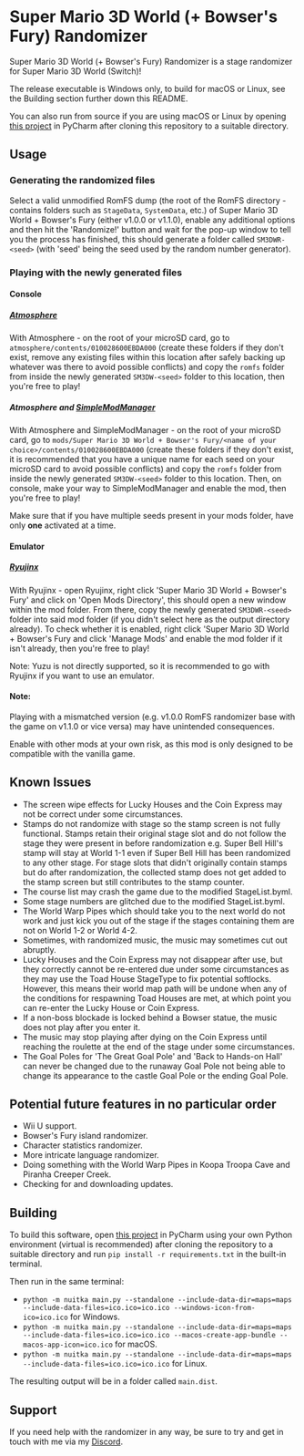 # Super Mario 3D World (+ Bowser's Fury) Randomizer

Super Mario 3D World (+ Bowser's Fury) Randomizer is a stage randomizer for Super Mario 3D World (Switch)!

The release executable is Windows only, to build for macOS or Linux, see the Building section further down this README.

You can also run from source if you are using macOS or Linux by opening [this project](https://github.com/Skipper93653/SM3DW-BF-Randomizer) in PyCharm after cloning this repository to a suitable directory.

## Usage

### Generating the randomized files

Select a valid unmodified RomFS dump (the root of the RomFS directory - contains folders such as `StageData`, `SystemData`, etc.) of Super Mario 3D World + Bowser's Fury (either v1.0.0 or v1.1.0), enable any additional options and then hit the 'Randomize!' button and wait for the pop-up window to tell you the process has finished, this should generate a folder called `SM3DWR-<seed>` (with 'seed' being the seed used by the random number generator).

### Playing with the newly generated files

#### Console

##### [Atmosphere](https://github.com/Atmosphere-NX/Atmosphere)

With Atmosphere - on the root of your microSD card, go to `atmosphere/contents/010028600EBDA000` (create these folders if they don't exist, remove any existing files within this location after safely backing up whatever was there to avoid possible conflicts) and copy the `romfs` folder from inside the newly generated `SM3DW-<seed>` folder to this location, then you're free to play!

##### Atmosphere and [SimpleModManager](https://github.com/nadrino/SimpleModManager)

With Atmosphere and SimpleModManager - on the root of your microSD card, go to `mods/Super Mario 3D World + Bowser's Fury/<name of your choice>/contents/010028600EBDA000` (create these folders if they don't exist, it is recommended that you have a unique name for each seed on your microSD card to avoid possible conflicts) and copy the `romfs` folder from inside the newly generated `SM3DW-<seed>` folder to this location. Then, on console, make your way to SimpleModManager and enable the mod, then you're free to play!

Make sure that if you have multiple seeds present in your mods folder, have only **one** activated at a time.

#### Emulator

##### [Ryujinx](https://ryujinx.org)

With Ryujinx - open Ryujinx, right click 'Super Mario 3D World + Bowser's Fury' and click on 'Open Mods Directory', this should open a new window within the mod folder. From there, copy the newly generated `SM3DWR-<seed>` folder into said mod folder (if you didn't select here as the output directory already). To check whether it is enabled, right click 'Super Mario 3D World + Bowser's Fury and click 'Manage Mods' and enable the mod folder if it isn't already, then you're free to play!

Note: Yuzu is not directly supported, so it is recommended to go with Ryujinx if you want to use an emulator.

#### Note:

Playing with a mismatched version (e.g. v1.0.0 RomFS randomizer base with the game on v1.1.0 or vice versa) may have unintended consequences.

Enable with other mods at your own risk, as this mod is only designed to be compatible with the vanilla game.

## Known Issues

* The screen wipe effects for Lucky Houses and the Coin Express may not be correct under some circumstances.
* Stamps do not randomize with stage so the stamp screen is not fully functional. Stamps retain their original stage slot and do not follow the stage they were present in before randomization e.g. Super Bell Hill's stamp will stay at World 1-1 even if Super Bell Hill has been randomized to any other stage. For stage slots that didn't originally contain stamps but do after randomization, the collected stamp does not get added to the stamp screen but still contributes to the stamp counter.
* The course list may crash the game due to the modified StageList.byml.
* Some stage numbers are glitched due to the modified StageList.byml.
* The World Warp Pipes which should take you to the next world do not work and just kick you out of the stage if the stages containing them are not on World 1-2 or World 4-2.
* Sometimes, with randomized music, the music may sometimes cut out abruptly.
* Lucky Houses and the Coin Express may not disappear after use, but they correctly cannot be re-entered due under some circumstances as they may use the Toad House StageType to fix potential softlocks. However, this means their world map path will be undone when any of the conditions for respawning Toad Houses are met, at which point you can re-enter the Lucky House or Coin Express.
* If a non-boss blockade is locked behind a Bowser statue, the music does not play after you enter it.
* The music may stop playing after dying on the Coin Express until reaching the roulette at the end of the stage under some circumstances.
* The Goal Poles for 'The Great Goal Pole' and 'Back to Hands-on Hall' can never be changed due to the runaway Goal Pole not being able to change its appearance to the castle Goal Pole or the ending Goal Pole.

## Potential future features in no particular order

* Wii U support.
* Bowser's Fury island randomizer.
* Character statistics randomizer.
* More intricate language randomizer.
* Doing something with the World Warp Pipes in Koopa Troopa Cave and Piranha Creeper Creek.
* Checking for and downloading updates.

## Building

To build this software, open [this project](https://github.com/Skipper93653/SM3DW-BF-Randomizer) in PyCharm using your own Python environment (virtual is recommended) after cloning the repository to a suitable directory and run `pip install -r requirements.txt` in the built-in terminal.

Then run in the same terminal:
* `python -m nuitka main.py --standalone --include-data-dir=maps=maps --include-data-files=ico.ico=ico.ico --windows-icon-from-ico=ico.ico` for Windows.
* `python -m nuitka main.py --standalone --include-data-dir=maps=maps --include-data-files=ico.ico=ico.ico --macos-create-app-bundle --macos-app-icon=ico.ico` for macOS.
* `python -m nuitka main.py --standalone --include-data-dir=maps=maps --include-data-files=ico.ico=ico.ico` for Linux.
 
The resulting output will be in a folder called `main.dist`.

## Support

If you need help with the randomizer in any way, be sure to try and get in touch with me via my [Discord](https://discord.gg/NCKtWuJUcC).